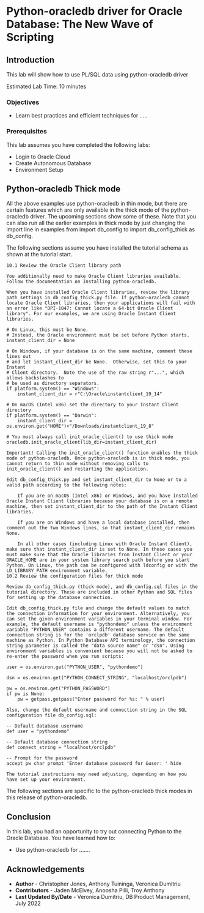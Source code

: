 # Python-oracledb driver for Oracle Database: The New Wave of Scripting

## Introduction

This lab will show how to use PL/SQL data using python-oracledb driver

Estimated Lab Time: 10 minutes

### Objectives

*  Learn best practices and efficient techniques for .....

### Prerequisites

This lab assumes you have completed the following labs:
* Login to Oracle Cloud
* Create Autonomous Database
* Environment Setup

## Python-oracledb Thick mode
All the above examples use python-oracledb in thin mode, but there are certain features which are only available in the thick mode of the python-oracledb driver. The upcoming sections show some of these. Note that you can also run all the earlier examples in thick mode by just changing the import line in examples from import db_config to import db_config_thick as db_config.

The following sections assume you have installed the tutorial schema as shown at the tutorial start.

    10.1 Review the Oracle Client library path

    You additionally need to make Oracle Client libraries available. Follow the documentation on Installing python-oracledb.

    When you have installed Oracle Client libraries, review the library path settings in db_config_thick.py file. If python-oracledb cannot locate Oracle Client libraries, then your applications will fail with an error like "DPI-1047: Cannot locate a 64-bit Oracle Client library". For our examples, we are using Oracle Instant Client libraries.

    # On Linux, this must be None.
    # Instead, the Oracle environment must be set before Python starts.
    instant_client_dir = None

    # On Windows, if your database is on the same machine, comment these lines out
    # and let instant_client_dir be None.  Otherwise, set this to your Instant
    # Client directory.  Note the use of the raw string r"...", which allows backslashes to
    # be used as directory separators.
    if platform.system() == "Windows":
        instant_client_dir = r"C:\Oracle\instantclient_19_14"

    # On macOS (Intel x86) set the directory to your Instant Client directory
    if platform.system() == "Darwin":
        instant_client_dir = os.environ.get("HOME")+"/Downloads/instantclient_19_8"

    # You must always call init_oracle_client() to use thick mode
    oracledb.init_oracle_client(lib_dir=instant_client_dir)

    Important! Calling the init_oracle_client() function enables the thick mode of python-oracledb. Once python-oracledb is in thick mode, you cannot return to thin mode without removing calls to init_oracle_client() and restarting the application.

    Edit db_config_thick.py and set instant_client_dir to None or to a valid path according to the following notes:

        If you are on macOS (Intel x86) or Windows, and you have installed Oracle Instant Client libraries because your database is on a remote machine, then set instant_client_dir to the path of the Instant Client libraries.

        If you are on Windows and have a local database installed, then comment out the two Windows lines, so that instant_client_dir remains None.

        In all other cases (including Linux with Oracle Instant Client), make sure that instant_client_dir is set to None. In these cases you must make sure that the Oracle libraries from Instant Client or your ORACLE_HOME are in your system library search path before you start Python. On Linux, the path can be configured with ldconfig or with the LD_LIBRARY_PATH environment variable.
    10.2 Review the configuration files for thick mode

    Review db_config_thick.py (thick mode), and db_config.sql files in the tutorial directory. These are included in other Python and SQL files for setting up the database connection.

    Edit db_config_thick.py file and change the default values to match the connection information for your environment. Alternatively, you can set the given environment variables in your terminal window. For example, the default username is "pythondemo" unless the environment variable "PYTHON_USER" contains a different username. The default connection string is for the 'orclpdb' database service on the same machine as Python. In Python Database API terminology, the connection string parameter is called the "data source name" or "dsn". Using environment variables is convenient because you will not be asked to re-enter the password when you run scripts:

    user = os.environ.get("PYTHON_USER", "pythondemo")

    dsn = os.environ.get("PYTHON_CONNECT_STRING", "localhost/orclpdb")

    pw = os.environ.get("PYTHON_PASSWORD")
    if pw is None:
        pw = getpass.getpass("Enter password for %s: " % user)

    Also, change the default username and connection string in the SQL configuration file db_config.sql:

    -- Default database username
    def user = "pythondemo"

    -- Default database connection string
    def connect_string = "localhost/orclpdb"

    -- Prompt for the password
    accept pw char prompt 'Enter database password for &user: ' hide

    The tutorial instructions may need adjusting, depending on how you have set up your environment.

The following sections are specific to the python-oracledb thick modes in this release of python-oracledb.

## Conclusion

In this lab, you had an opportunity to try out connecting Python to the Oracle Database.
You have learned how to:
* Use python-oracledb for .......

## Acknowledgements

* **Author** - Christopher Jones, Anthony Tuininga, Veronica Dumitriu
* **Contributors** - Jaden McElvey, Anoosha Pilli, Troy Anthony
* **Last Updated By/Date** - Veronica Dumitriu, DB Product Management, July 2022
